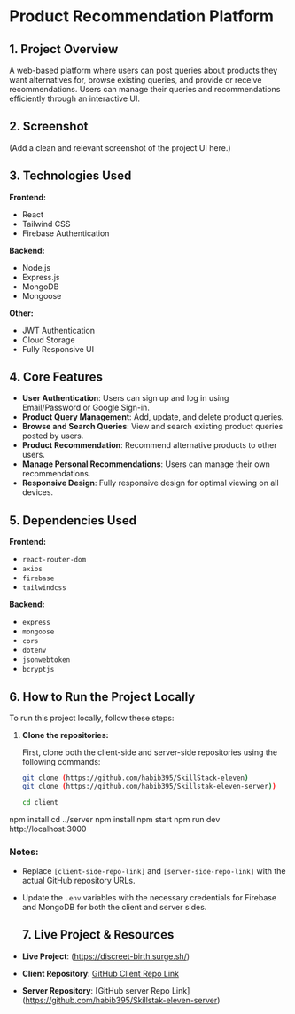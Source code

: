 # Product Recommendation Platform

## 1. Project Overview

A web-based platform where users can post queries about products they want alternatives for, browse existing queries, and provide or receive recommendations. Users can manage their queries and recommendations efficiently through an interactive UI.

## 2. Screenshot

(Add a clean and relevant screenshot of the project UI here.)

## 3. Technologies Used

**Frontend:**
- React
- Tailwind CSS
- Firebase Authentication

**Backend:**
- Node.js
- Express.js
- MongoDB
- Mongoose

**Other:**
- JWT Authentication
- Cloud Storage
- Fully Responsive UI

## 4. Core Features

- **User Authentication**: Users can sign up and log in using Email/Password or Google Sign-in.
- **Product Query Management**: Add, update, and delete product queries.
- **Browse and Search Queries**: View and search existing product queries posted by users.
- **Product Recommendation**: Recommend alternative products to other users.
- **Manage Personal Recommendations**: Users can manage their own recommendations.
- **Responsive Design**: Fully responsive design for optimal viewing on all devices.

## 5. Dependencies Used

**Frontend:**
- `react-router-dom`
- `axios`
- `firebase`
- `tailwindcss`

**Backend:**
- `express`
- `mongoose`
- `cors`
- `dotenv`
- `jsonwebtoken`
- `bcryptjs`

## 6. How to Run the Project Locally

To run this project locally, follow these steps:

1. **Clone the repositories:**

   First, clone both the client-side and server-side repositories using the following commands:

   ```bash
   git clone (https://github.com/habib395/SkillStack-eleven)
   git clone (https://github.com/habib395/Skillstak-eleven-server))

   cd client
npm install
cd ../server
npm install
npm start
npm run dev
http://localhost:3000
### Notes:
- Replace `[client-side-repo-link]` and `[server-side-repo-link]` with the actual GitHub repository URLs.
- Update the `.env` variables with the necessary credentials for Firebase and MongoDB for both the client and server sides.


   ## 7. Live Project & Resources

- **Live Project**: (https://discreet-birth.surge.sh/)  
- **Client Repository**: [GitHub Client Repo Link](https://github.com/habib395/SkillStack-eleven)
- **Server Repository**: [GitHub server Repo Link] (https://github.com/habib395/Skillstak-eleven-server)


